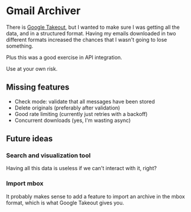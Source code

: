 # Gmail Archiver

There is [Google Takeout], but I wanted to make sure I was getting all the data, and in a structured format.
Having my emails downloaded in two different formats increased the chances that I wasn't going to lose something.

Plus this was a good exercise in API integration.

Use at your own risk.

## Missing features

- Check mode: validate that all messages have been stored
- Delete originals (preferably after validation)
- Good rate limiting (currently just retries with a backoff)
- Concurrent downloads (yes, I'm wasting async)

## Future ideas

### Search and visualization tool

Having all this data is useless if we can't interact with it, right?

### Import mbox

It probably makes sense to add a feature to import an archive in the mbox format,
which is what Google Takeout gives you.

[Google Takeout]: https://takeout.google.com
